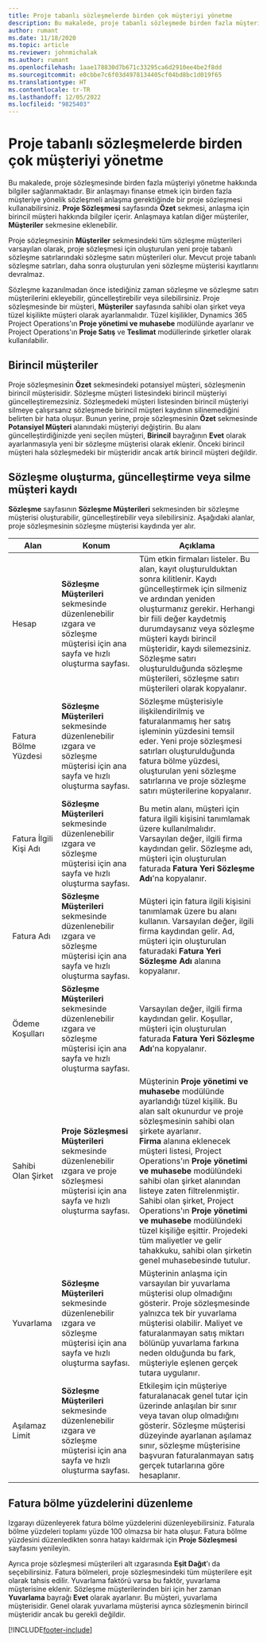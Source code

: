 ```yaml
---
title: Proje tabanlı sözleşmelerde birden çok müşteriyi yönetme
description: Bu makalede, proje tabanlı sözleşmede birden fazla müşteriyi yönetme hakkında bilgiler sağlanmaktadır.
author: rumant
ms.date: 11/18/2020
ms.topic: article
ms.reviewer: johnmichalak
ms.author: rumant
ms.openlocfilehash: 1aae178830d7b671c33295ca6d2910ee4be2f8dd
ms.sourcegitcommit: e0cbbe7c6f03d4978134405cf04bd8bc1d019f65
ms.translationtype: HT
ms.contentlocale: tr-TR
ms.lasthandoff: 12/05/2022
ms.locfileid: "9825403"
---
```

# <a name="manage-multiple-customers-on-project-based-contracts"></a>Proje tabanlı sözleşmelerde birden çok müşteriyi yönetme

Bu makalede, proje sözleşmesinde birden fazla müşteriyi yönetme hakkında bilgiler sağlanmaktadır. Bir anlaşmayı finanse etmek için birden fazla müşteriye yönelik sözleşmeli anlaşma gerektiğinde bir proje sözleşmesi kullanabilirsiniz. **Proje Sözleşmesi** sayfasında **Özet** sekmesi, anlaşma için birincil müşteri hakkında bilgiler içerir. Anlaşmaya katılan diğer müşteriler, **Müşteriler** sekmesine eklenebilir.

Proje sözleşmesinin **Müşteriler** sekmesindeki tüm sözleşme müşterileri varsayılan olarak, proje sözleşmesi için oluşturulan yeni proje tabanlı sözleşme satırlarındaki sözleşme satırı müşterileri olur. Mevcut proje tabanlı sözleşme satırları, daha sonra oluşturulan yeni sözleşme müşterisi kayıtlarını devralmaz.

Sözleşme kazanılmadan önce istediğiniz zaman sözleşme ve sözleşme satırı müşterilerini ekleyebilir, güncelleştirebilir veya silebilirsiniz. Proje sözleşmesinde bir müşteri, **Müşteriler** sayfasında sahibi olan şirket veya tüzel kişilikte müşteri olarak ayarlanmalıdır. Tüzel kişilikler, Dynamics 365 Project Operations'ın **Proje yönetimi ve muhasebe** modülünde ayarlanır ve Project Operations'ın **Proje Satış** ve **Teslimat** modüllerinde şirketler olarak kullanılabilir.

## <a name="primary-customers"></a>Birincil müşteriler

Proje sözleşmesinin **Özet** sekmesindeki potansiyel müşteri, sözleşmenin birincil müşterisidir. Sözleşme müşteri listesindeki birincil müşteriyi güncelleştiremezsiniz. Sözleşmedeki müşteri listesinden birincil müşteriyi silmeye çalışırsanız sözleşmede birincil müşteri kaydının silinemediğini belirten bir hata oluşur. Bunun yerine, proje sözleşmesinin **Özet** sekmesinde **Potansiyel Müşteri** alanındaki müşteriyi değiştirin. Bu alanı güncelleştirdiğinizde yeni seçilen müşteri, **Birincil** bayrağının **Evet** olarak ayarlanmasıyla yeni bir sözleşme müşterisi olarak eklenir. Önceki birincil müşteri hala sözleşmedeki bir müşteridir ancak artık birincil müşteri değildir.

## <a name="create-update-or-delete-a-contract-customer-record"></a>Sözleşme oluşturma, güncelleştirme veya silme müşteri kaydı

**Sözleşme** sayfasının **Sözleşme Müşterileri** sekmesinden bir sözleşme müşterisi oluşturabilir, güncelleştirebilir veya silebilirsiniz. Aşağıdaki alanlar, proje sözleşmesinin sözleşme müşterisi kaydında yer alır.

| **Alan** | **Konum** | **Açıklama** | 
| --- | --- | --- | 
| Hesap | **Sözleşme Müşterileri** sekmesinde düzenlenebilir ızgara ve sözleşme müşterisi için ana sayfa ve hızlı oluşturma sayfası. | Tüm etkin firmaları listeler. Bu alan, kayıt oluşturulduktan sonra kilitlenir. Kaydı güncelleştirmek için silmeniz ve ardından yeniden oluşturmanız gerekir. Herhangi bir fiili değer kaydetmiş durumdaysanız veya sözleşme müşteri kaydı birincil müşteridir, kaydı silemezsiniz. Sözleşme satırı oluşturulduğunda sözleşme müşterileri, sözleşme satırı müşterileri olarak kopyalanır. |
| Fatura Bölme Yüzdesi | **Sözleşme Müşterileri** sekmesinde düzenlenebilir ızgara ve sözleşme müşterisi için ana sayfa ve hızlı oluşturma sayfası. | Sözleşme müşterisiyle ilişkilendirilmiş ve faturalanmamış her satış işleminin yüzdesini temsil eder. Yeni proje sözleşmesi satırları oluşturulduğunda fatura bölme yüzdesi, oluşturulan yeni sözleşme satırlarına ve proje sözleşme satırı müşterilerine kopyalanır. |
| Fatura İlgili Kişi Adı | **Sözleşme Müşterileri** sekmesinde düzenlenebilir ızgara ve sözleşme müşterisi için ana sayfa ve hızlı oluşturma sayfası. | Bu metin alanı, müşteri için fatura ilgili kişisini tanımlamak üzere kullanılmalıdır. Varsayılan değer, ilgili firma kaydından gelir. Sözleşme adı, müşteri için oluşturulan faturada **Fatura Yeri Sözleşme Adı**'na kopyalanır. |
| Fatura Adı | **Sözleşme Müşterileri** sekmesinde düzenlenebilir ızgara ve sözleşme müşterisi için ana sayfa ve hızlı oluşturma sayfası. | Müşteri için fatura ilgili kişisini tanımlamak üzere bu alanı kullanın. Varsayılan değer, ilgili firma kaydından gelir. Ad, müşteri için oluşturulan faturadaki **Fatura Yeri Sözleşme Adı** alanına kopyalanır. |
| Ödeme Koşulları | **Sözleşme Müşterileri** sekmesinde düzenlenebilir ızgara ve sözleşme müşterisi için ana sayfa ve hızlı oluşturma sayfası. | Varsayılan değer, ilgili firma kaydından gelir. Koşullar, müşteri için oluşturulan faturada **Fatura Yeri Sözleşme Adı**'na kopyalanır. |
| Sahibi Olan Şirket | **Proje Sözleşmesi Müşterileri** sekmesinde düzenlenebilir ızgara ve proje sözleşmesi müşterisi için ana sayfa ve hızlı oluşturma sayfası. | Müşterinin **Proje yönetimi ve muhasebe** modülünde ayarlandığı tüzel kişilik. Bu alan salt okunurdur ve proje sözleşmesinin sahibi olan şirkete ayarlanır.</br>**Firma** alanına eklenecek müşteri listesi, Project Operations'ın **Proje yönetimi ve muhasebe** modülündeki sahibi olan şirket alanından listeye zaten filtrelenmiştir. Sahibi olan şirket, Project Operations'ın **Proje yönetimi ve muhasebe** modülündeki tüzel kişiliğe eşittir. Projedeki tüm maliyetler ve gelir tahakkuku, sahibi olan şirketin genel muhasebesinde tutulur. |
| Yuvarlama | **Sözleşme Müşterileri** sekmesinde düzenlenebilir ızgara ve sözleşme müşterisi için ana sayfa ve hızlı oluşturma sayfası. | Müşterinin anlaşma için varsayılan bir yuvarlama müşterisi olup olmadığını gösterir. Proje sözleşmesinde yalnızca tek bir yuvarlama müşterisi olabilir. Maliyet ve faturalanmayan satış miktarı bölünüp yuvarlama farkına neden olduğunda bu fark, müşteriyle eşlenen gerçek tutara uygulanır. |
| Aşılamaz Limit | **Sözleşme Müşterileri** sekmesinde düzenlenebilir ızgara ve sözleşme müşterisi için ana sayfa ve hızlı oluşturma sayfası. | Etkileşim için müşteriye faturalanacak genel tutar için üzerinde anlaşılan bir sınır veya tavan olup olmadığını gösterir. Sözleşme müşterisi düzeyinde ayarlanan aşılamaz sınır, sözleşme müşterisine başvuran faturalanmayan satış gerçek tutarlarına göre hesaplanır. |

## <a name="edit-billing-split-percentages"></a>Fatura bölme yüzdelerini düzenleme

Izgarayı düzenleyerek fatura bölme yüzdelerini düzenleyebilirsiniz. Faturala bölme yüzdeleri toplamı yüzde 100 olmazsa bir hata oluşur. Fatura bölme yüzdesini düzenledikten sonra hatayı kaldırmak için **Proje Sözleşmesi** sayfasını yenileyin.

Ayrıca proje sözleşmesi müşterileri alt ızgarasında **Eşit Dağıt**'ı da seçebilirsiniz. Fatura bölmeleri, proje sözleşmesindeki tüm müşterilere eşit olarak tahsis edilir. Yuvarlama faktörü varsa bu faktör, yuvarlama müşterisine eklenir. Sözleşme müşterilerinden biri için her zaman **Yuvarlama** bayrağı **Evet** olarak ayarlanır. Bu müşteri, yuvarlama müşterisidir. Genel olarak yuvarlama müşterisi ayrıca sözleşmenin birincil müşteridir ancak bu gerekli değildir.


[!INCLUDE[footer-include](../includes/footer-banner.md)]
